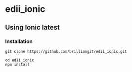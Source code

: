# edii_ionic

## Using Ionic latest
### Installation

```
git clone https://github.com/brilliangit/edii_ionic.git

cd edii_ionic
npm install

```
